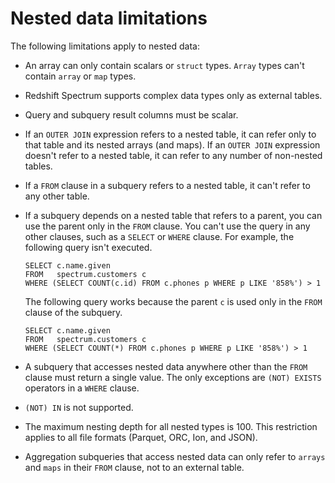 # Nested data limitations<a name="nested-data-restrictions"></a>

The following limitations apply to nested data:
+ An array can only contain scalars or `struct` types\. `Array` types can't contain `array` or `map` types\.
+ Redshift Spectrum supports complex data types only as external tables\.
+ Query and subquery result columns must be scalar\. 
+ If an `OUTER JOIN` expression refers to a nested table, it can refer only to that table and its nested arrays \(and maps\)\. If an `OUTER JOIN` expression doesn't refer to a nested table, it can refer to any number of non\-nested tables\.
+ If a `FROM` clause in a subquery refers to a nested table, it can't refer to any other table\.
+ If a subquery depends on a nested table that refers to a parent, you can use the parent only in the `FROM` clause\. You can't use the query in any other clauses, such as a `SELECT` or `WHERE` clause\. For example, the following query isn't executed\. 

  ```
  SELECT c.name.given 
  FROM   spectrum.customers c 
  WHERE (SELECT COUNT(c.id) FROM c.phones p WHERE p LIKE '858%') > 1
  ```

  The following query works because the parent `c` is used only in the `FROM` clause of the subquery\.

  ```
  SELECT c.name.given 
  FROM   spectrum.customers c 
  WHERE (SELECT COUNT(*) FROM c.phones p WHERE p LIKE '858%') > 1
  ```
+ A subquery that accesses nested data anywhere other than the `FROM` clause must return a single value\. The only exceptions are `(NOT) EXISTS` operators in a `WHERE` clause\.
+ `(NOT) IN` is not supported\.
+ The maximum nesting depth for all nested types is 100\. This restriction applies to all file formats \(Parquet, ORC, Ion, and JSON\)\.
+ Aggregation subqueries that access nested data can only refer to `arrays` and `maps` in their `FROM` clause, not to an external table\. 